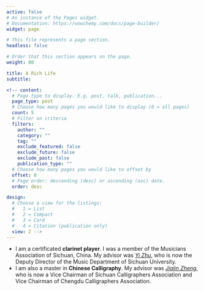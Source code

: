 ```yaml
---
active: false
# An instance of the Pages widget.
# Documentation: https://wowchemy.com/docs/page-builder/
widget: page

# This file represents a page section.
headless: false

# Order that this section appears on the page.
weight: 80

title: A Rich Life
subtitle:

<!-- content:
  # Page type to display. E.g. post, talk, publication...
  page_type: post
  # Choose how many pages you would like to display (0 = all pages)
  count: 5
  # Filter on criteria
  filters:
    author: ""
    category: ""
    tag: ""
    exclude_featured: false
    exclude_future: false
    exclude_past: false
    publication_type: ""
  # Choose how many pages you would like to offset by
  offset: 0
  # Page order: descending (desc) or ascending (asc) date.
  order: desc

design:
  # Choose a view for the listings:
  #   1 = List
  #   2 = Compact
  #   3 = Card
  #   4 = Citation (publication only)
  view: 2 -->
---
```

* I am a certificated **clarinet player**. I was a member of the Musicians Association of Sichuan, China. My advisor
was [*Yi Zhu*](https://baike.baidu.com/item/%E6%9C%B1%E6%AF%85/3178725), who is now the Deputy Director of the Music Department of Sichuan University.
* I am also a master in **Chinese Calligraphy**. My advisor was [*Jialin Zheng*](https://baike.baidu.com/item/%E9%83%91%E5%AE%B6%E6%9E%97/8612136), who is now a Vice Chairman of
Sichuan Calligraphers Association and Vice Chairman of Chengdu Calligraphers Association.
